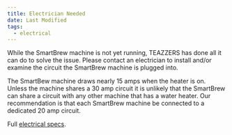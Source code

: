 ```yaml
---
title: Electrician Needed
date: Last Modified 
tags:
  - electrical
---
```

While the SmartBrew machine is not yet running, TEAZZERS has done all it can do to solve the issue.  Please contact an electrician to install and/or examine the circuit the SmartBrew machine is plugged into.

The SmartBew machine draws nearly 15 amps when the heater is on. Unless the machine shares a 30 amp circuit it is unlikely that the SmartBrew can share a circuit with any other machine that has a water heater.  Our recommendation is that each SmartBrew machine be connected to a dedicated 20 amp circuit.

Full [electrical specs](/smartbrew/electrical-specs/).